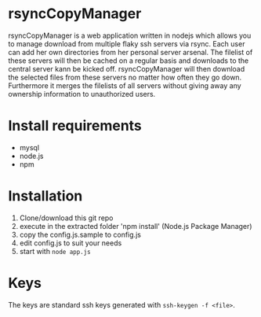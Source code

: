 rsyncCopyManager
================

rsyncCopyManager is a web application written in nodejs which allows you to manage download from multiple flaky ssh servers via rsync.
Each user can add her own directories from her personal server arsenal.
The filelist of these servers will then be cached on a regular basis and downloads to the central server kann be kicked off.
rsyncCopyManager will then download the selected files from these servers no matter how often they go down.
Furthermore it merges the filelists of all servers without giving away any ownership information to unauthorized users.


Install requirements
====================

* mysql
* node.js
* npm


Installation
============
1. Clone/download this git repo
2. execute in the extracted folder 'npm install' (Node.js Package Manager)
3. copy the config.js.sample to config.js
4. edit config.js to suit your needs
5. start with `node app.js`

Keys
============
The keys are standard ssh keys generated with `ssh-keygen -f <file>`.